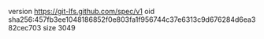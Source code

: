 version https://git-lfs.github.com/spec/v1
oid sha256:457fb3ee1048186852f0e803fa1f956744c37e6313c9d676284d6ea382cec703
size 3049
